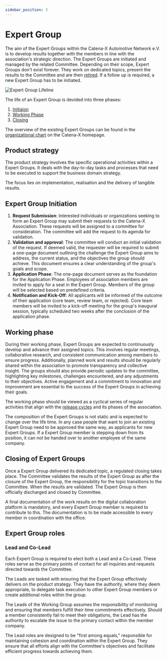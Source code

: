 ```yaml
---
sidebar_position: 3
---
```


# Expert Group

The aim of the Expert Groups within the Catena-X Automotive Network e.V. is to develop results together with the members in line with the association's strategic direction. The Expert Groups are initiated and managed by the related Committee. Depending on their scope, Expert Groups don't exist forever. They work on dedicated topics, present the results to the Committee and are then [retired](#closing-of-expert-groups). If a follow up is required, a new Expert Group has to be initiated.

![Expert Group Lifeline](../assets/expert-group-life-line-v2.drawio.svg)

The life of an Expert Group is devided into three phases:

1. [Initiaion](#expert-group-initiation)
2. [Working Phase](#working-phase)
3. [Closing](#closing-of-expert-groups)

The overview of the existing Expert Groups can be found in the [organizational chart](https://catena-x.net/fileadmin/user_upload/06_Ueber_uns/Ueber_uns_der_Verein/Catena-X_Organization_Chart.pdf) on the Catena-X homepage.

## Product strategy

The product strategy involves the specific operational activities within a Expert Groups. It deals with the day-to-day tasks and processes that need to be executed to support the business domain strategy.

The focus lies on implementation, realisation and the delivery of tangible results.

## Expert Group Initiation

1. **Request Submission**: Interested individuals or organizations seeking to form an Expert Group may submit their requests to the Catena-X Association. These requests will be assigned to a committee for consideration. The committee will add the request to its agenda for validation.
2. **Validation and approval**: The committee will conduct an initial validation of the request. If deemed valid, the requester will be required to submit a one-page document outlining the challenge the Expert Group aims to address, the current status, and the objectives the group should achieve. This document ensures a clear understanding of the group's goals and scope.
3. **Application Phase**: The one-page document serves as the foundation for the Application Phase. Employees of association members are invited to apply for a seat in the Expert Group. Members of the group will be selected based on predefined criteria.
4. **Notification and Kick-Off**: All applicants will be informed of the outcome of their application (core team, review team, or rejected). Core team members will be invited to a kick-off meeting for the group's inaugural session, typically scheduled two weeks after the conclusion of the application phase.

## Working phase

During their working phase, Expert Groups are expected to continuously develop and advance their assigned topics. This involves regular meetings, collaborative research, and consistent communication among members to ensure progress. Additionally, planned work and results should be regularly shared within the association to promote transparency and collective insight. The groups should also provide periodic updates to the committee, highlighting key milestones, challenges encountered, and any adjustments to their objectives. Active engagement and a commitment to innovation and improvement are essential to the success of the Expert Groups in achieving their goals.

The working phase should be viewed as a cyclical series of regular activities that align with the [release cycles](../../process-structure/process-structure.md) and its phases of the association.

The composition of the Expert Groups is not static and is expected to change over the life time. In any case people that want to join an existing Expert Group need to be approved the same way, as applicants for new Expert Groups. If a Expert Group member is stepping down from its position, it can not be handed over to another employee of the same company.

## Closing of Expert Groups

Once a Expert Group delivered its dedicated topic, a regulated closing takes place. The Committee validates the results of the Expert Group as after the closure of the Expert Group, the responsibility for the topic transitions to the Committee. When the results are validated. The Expert Group is then officially discharged and closed by Committee.

A final documentation of the work results on the digital collaboration platform is mandatory, and every Expert Group member is required to contribute to this. The documentation is to be made accessible to every member in coordination with the office.

## Expert Group roles

### Lead and Co-Lead

Each Expert Group is required to elect both a Lead and a Co-Lead. These roles serve as the primary points of contact for all inquiries and requests directed towards the Committee.

The Leads are tasked with ensuring that the Expert Group effectively delivers on the product strategy. They have the authority, where they deem appropriate, to delegate task execution to other Expert Group members or create additional roles within the group.

The Leads of the Working Group assumes the responsibility of monitoring and ensuring that members fulfill their time commitments effectively. Should a member consistently fail to meet their obligations, the Lead has the authority to escalate the issue to the primary contact within the member company.

The Lead roles are designed to be "first among equals," responsible for maintaining cohesion and coordination within the Expert Group. They ensure that all efforts align with the Committee's objectives and facilitate efficient progress towards achieving them.
